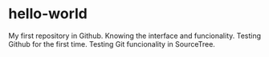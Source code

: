 # hello-world
My first repository in Github. Knowing the interface and funcionality.
Testing Github for the first time.
Testing Git funcionality in SourceTree.
